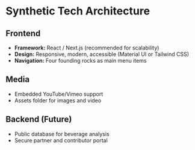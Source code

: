 # Synthetic Tech Architecture

## Frontend
- **Framework:** React / Next.js (recommended for scalability)
- **Design:** Responsive, modern, accessible (Material UI or Tailwind CSS)
- **Navigation:** Four founding rocks as main menu items

## Media
- Embedded YouTube/Vimeo support
- Assets folder for images and video

## Backend (Future)
- Public database for beverage analysis
- Secure partner and contributor portal

